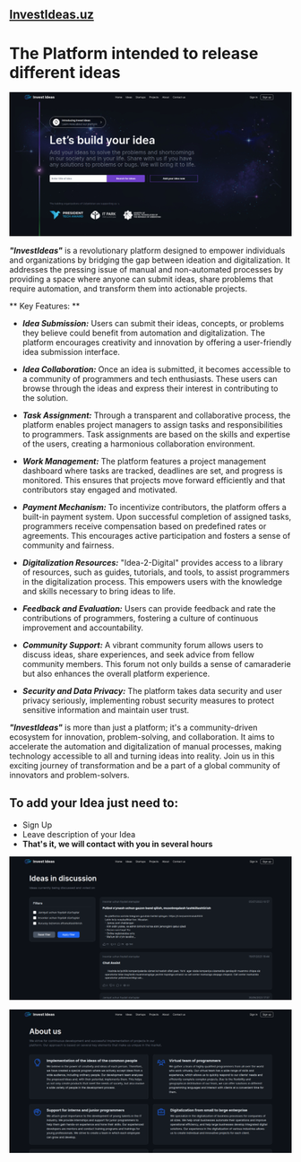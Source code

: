## [InvestIdeas.uz](http://investideas.uz)
# The Platform intended to release different ideas

![img.png](img.png)

___"InvestIdeas"___ is a revolutionary platform designed to empower individuals and organizations by bridging the gap between ideation and digitalization. It addresses the pressing issue of manual and non-automated processes by providing a space where anyone can submit ideas, share problems that require automation, and transform them into actionable projects.

** Key Features: **

- ***Idea Submission:*** Users can submit their ideas, concepts, or problems they believe could benefit from automation and digitalization. The platform encourages creativity and innovation by offering a user-friendly idea submission interface.

- ***Idea Collaboration:*** Once an idea is submitted, it becomes accessible to a community of programmers and tech enthusiasts. These users can browse through the ideas and express their interest in contributing to the solution.

- ***Task Assignment:*** Through a transparent and collaborative process, the platform enables project managers to assign tasks and responsibilities to programmers. Task assignments are based on the skills and expertise of the users, creating a harmonious collaboration environment.

- ***Work Management:*** The platform features a project management dashboard where tasks are tracked, deadlines are set, and progress is monitored. This ensures that projects move forward efficiently and that contributors stay engaged and motivated.

- ***Payment Mechanism:*** To incentivize contributors, the platform offers a built-in payment system. Upon successful completion of assigned tasks, programmers receive compensation based on predefined rates or agreements. This encourages active participation and fosters a sense of community and fairness.

- ***Digitalization Resources:*** "Idea-2-Digital" provides access to a library of resources, such as guides, tutorials, and tools, to assist programmers in the digitalization process. This empowers users with the knowledge and skills necessary to bring ideas to life.

- ***Feedback and Evaluation:*** Users can provide feedback and rate the contributions of programmers, fostering a culture of continuous improvement and accountability.

- ***Community Support:*** A vibrant community forum allows users to discuss ideas, share experiences, and seek advice from fellow community members. This forum not only builds a sense of camaraderie but also enhances the overall platform experience.

- ***Security and Data Privacy:*** The platform takes data security and user privacy seriously, implementing robust security measures to protect sensitive information and maintain user trust.

___"InvestIdeas"___ is more than just a platform; it's a community-driven ecosystem for innovation, problem-solving, and collaboration. It aims to accelerate the automation and digitalization of manual processes, making technology accessible to all and turning ideas into reality. Join us in this exciting journey of transformation and be a part of a global community of innovators and problem-solvers.

## To add your Idea just need to:
* Sign Up
* Leave description of your Idea
* **That's it, we will contact with you in several hours** 


![img_2.png](img_2.png)

![img_1.png](img_1.png)

